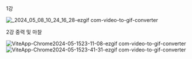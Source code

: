 1강

![_2024_05_08_10_24_16_28-ezgif com-video-to-gif-converter](https://github.com/sni424/threejs_study/assets/79966260/d5756231-4b79-4e68-a6b3-59e54df55efc)

2강 중력 및 마찰

![ViteApp-Chrome2024-05-1523-11-08-ezgif com-video-to-gif-converter](https://github.com/code137-5/jonghyeok/assets/79966260/c4cdd063-a1fa-47e5-8688-415c89e32168)
![ViteApp-Chrome2024-05-1523-41-31-ezgif com-video-to-gif-converter](https://github.com/code137-5/jonghyeok/assets/79966260/fdf10508-304c-4f8e-a0ac-d739de99715c)
